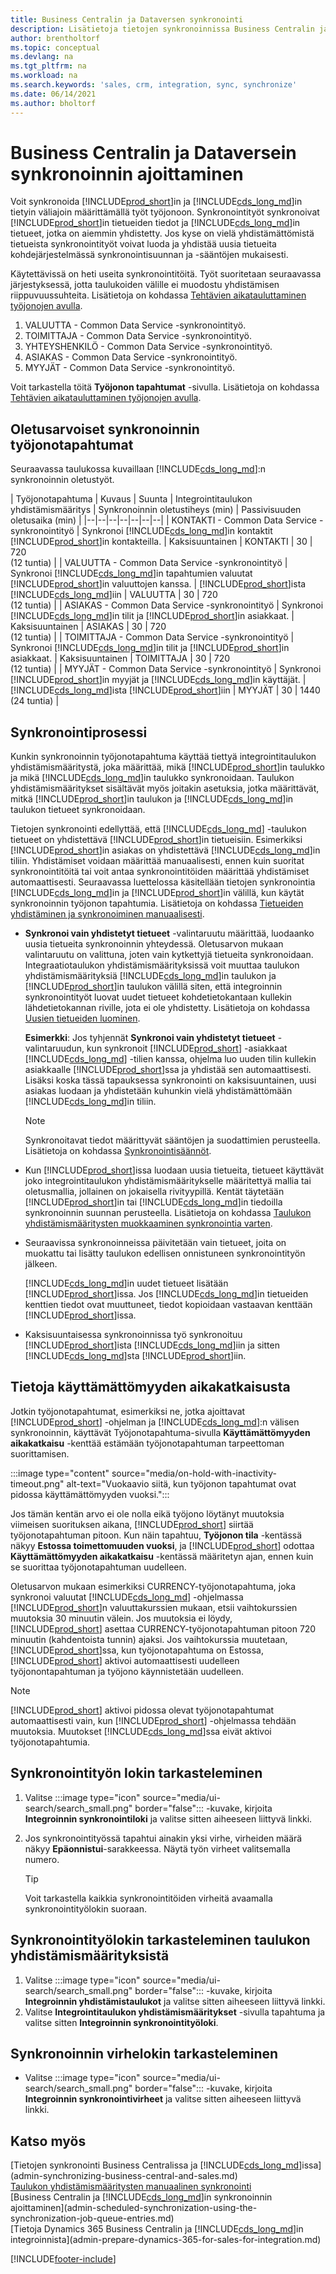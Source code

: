 ```yaml
---
title: Business Centralin ja Dataversen synkronointi
description: Lisätietoja tietojen synkronoinnissa Business Centralin ja Dataversein välillä.
author: brentholtorf
ms.topic: conceptual
ms.devlang: na
ms.tgt_pltfrm: na
ms.workload: na
ms.search.keywords: 'sales, crm, integration, sync, synchronize'
ms.date: 06/14/2021
ms.author: bholtorf
---
```


# Business Centralin ja Dataversein synkronoinnin ajoittaminen


Voit synkronoida [!INCLUDE[prod_short](includes/prod_short.md)]in ja [!INCLUDE[cds_long_md](includes/cds_long_md.md)]in tietyin väliajoin määrittämällä työt työjonoon. Synkronointityöt synkronoivat [!INCLUDE[prod_short](includes/prod_short.md)]in tietueiden tiedot ja [!INCLUDE[cds_long_md](includes/cds_long_md.md)]in tietueet, jotka on aiemmin yhdistetty. Jos kyse on vielä yhdistämättömistä tietueista synkronointityöt voivat luoda ja yhdistää uusia tietueita kohdejärjestelmässä synkronointisuunnan ja -sääntöjen mukaisesti. 

Käytettävissä on heti useita synkronointitöitä. Työt suoritetaan seuraavassa järjestyksessä, jotta taulukoiden välille ei muodostu yhdistämisen riippuvuussuhteita. Lisätietoja on kohdassa [Tehtävien aikatauluttaminen työjonojen avulla](admin-job-queues-schedule-tasks.md).

1. VALUUTTA - Common Data Service -synkronointityö.
2. TOIMITTAJA - Common Data Service -synkronointityö.
3. YHTEYSHENKILÖ - Common Data Service -synkronointityö.
4. ASIAKAS - Common Data Service -synkronointityö.
5. MYYJÄT - Common Data Service -synkronointityö.

Voit tarkastella töitä **Työjonon tapahtumat** -sivulla. Lisätietoja on kohdassa [Tehtävien aikatauluttaminen työjonojen avulla](admin-job-queues-schedule-tasks.md).

## Oletusarvoiset synkronoinnin työjonotapahtumat

Seuraavassa taulukossa kuvaillaan [!INCLUDE[cds_long_md](includes/cds_long_md.md)]:n synkronoinnin oletustyöt.  

| Työjonotapahtuma | Kuvaus | Suunta | Integrointitaulukon yhdistämismääritys | Synkronoinnin oletustiheys (min) | Passivisuuden oletusaika (min) |
|--|--|--|--|--|--|--|
| KONTAKTI - Common Data Service -synkronointityö | Synkronoi [!INCLUDE[cds_long_md](includes/cds_long_md.md)]in kontaktit [!INCLUDE[prod_short](includes/prod_short.md)]in kontakteilla. | Kaksisuuntainen | KONTAKTI | 30 | 720 <br>(12 tuntia) |
| VALUUTTA - Common Data Service -synkronointityö | Synkronoi [!INCLUDE[cds_long_md](includes/cds_long_md.md)]in tapahtumien valuutat [!INCLUDE[prod_short](includes/prod_short.md)]in valuuttojen kanssa. | [!INCLUDE[prod_short](includes/prod_short.md)]ista [!INCLUDE[cds_long_md](includes/cds_long_md.md)]iin | VALUUTTA | 30 | 720 <br> (12 tuntia) |
| ASIAKAS - Common Data Service -synkronointityö | Synkronoi [!INCLUDE[cds_long_md](includes/cds_long_md.md)]in tilit ja [!INCLUDE[prod_short](includes/prod_short.md)]in asiakkaat. | Kaksisuuntainen | ASIAKAS | 30 | 720<br> (12 tuntia) |
| TOIMITTAJA - Common Data Service -synkronointityö | Synkronoi [!INCLUDE[cds_long_md](includes/cds_long_md.md)]in tilit ja [!INCLUDE[prod_short](includes/prod_short.md)]in asiakkaat. | Kaksisuuntainen | TOIMITTAJA | 30 | 720<br> (12 tuntia) |
| MYYJÄT - Common Data Service -synkronointityö | Synkronoi [!INCLUDE[prod_short](includes/prod_short.md)]in myyjät ja [!INCLUDE[cds_long_md](includes/cds_long_md.md)]in käyttäjät. | [!INCLUDE[cds_long_md](includes/cds_long_md.md)]ista [!INCLUDE[prod_short](includes/prod_short.md)]iin | MYYJÄT | 30 | 1440<br> (24 tuntia) |

## Synkronointiprosessi

Kunkin synkronoinnin työjonotapahtuma käyttää tiettyä integrointitaulukon yhdistämismääritystä, joka määrittää, mikä [!INCLUDE[prod_short](includes/prod_short.md)]in taulukko ja mikä [!INCLUDE[cds_long_md](includes/cds_long_md.md)]in taulukko synkronoidaan. Taulukon yhdistämismääritykset sisältävät myös joitakin asetuksia, jotka määrittävät, mitkä [!INCLUDE[prod_short](includes/prod_short.md)]in taulukon ja [!INCLUDE[cds_long_md](includes/cds_long_md.md)]in taulukon tietueet synkronoidaan.  

Tietojen synkronointi edellyttää, että [!INCLUDE[cds_long_md](includes/cds_long_md.md)] -taulukon tietueet on yhdistettävä [!INCLUDE[prod_short](includes/prod_short.md)]in tietueisiin. Esimerkiksi [!INCLUDE[prod_short](includes/prod_short.md)]in asiakas on yhdistettävä [!INCLUDE[cds_long_md](includes/cds_long_md.md)]in tiliin. Yhdistämiset voidaan määrittää manuaalisesti, ennen kuin suoritat synkronointitöitä tai voit antaa synkronointitöiden määrittää yhdistämiset automaattisesti. Seuraavassa luettelossa käsitellään tietojen synkronointia [!INCLUDE[cds_long_md](includes/cds_long_md.md)]in ja [!INCLUDE[prod_short](includes/prod_short.md)]in välillä, kun käytät synkronoinnin työjonon tapahtumia. Lisätietoja on kohdassa [Tietueiden yhdistäminen ja synkronoiminen manuaalisesti](admin-how-to-couple-and-synchronize-records-manually.md).

- **Synkronoi vain yhdistetyt tietueet** -valintaruutu määrittää, luodaanko uusia tietueita synkronoinnin yhteydessä. Oletusarvon mukaan valintaruutu on valittuna, joten vain kytkettyjä tietueita synkronoidaan. Integraatiotaulukon yhdistämismäärityksissä voit muuttaa taulukon yhdistämismäärityksiä [!INCLUDE[cds_long_md](includes/cds_long_md.md)]in taulukon ja [!INCLUDE[prod_short](includes/prod_short.md)]in taulukon välillä siten, että integroinnin synkronointityöt luovat uudet tietueet kohdetietokantaan kullekin lähdetietokannan riville, jota ei ole yhdistetty. Lisätietoja on kohdassa [Uusien tietueiden luominen](admin-how-to-modify-table-mappings-for-synchronization.md#creating-new-records).

    **Esimerkki**: Jos tyhjennät **Synkronoi vain yhdistetyt tietueet** -valintaruudun, kun synkronoit [!INCLUDE[prod_short](includes/prod_short.md)] -asiakkaat [!INCLUDE[cds_long_md](includes/cds_long_md.md)] -tilien kanssa, ohjelma luo uuden tilin kullekin asiakkaalle [!INCLUDE[prod_short](includes/prod_short.md)]ssa ja yhdistää sen automaattisesti. Lisäksi koska tässä tapauksessa synkronointi on kaksisuuntainen, uusi asiakas luodaan ja yhdistetään kuhunkin vielä yhdistämättömään [!INCLUDE[cds_long_md](includes/cds_long_md.md)]in tiliin.  

    > [!NOTE]  
    > Synkronoitavat tiedot määrittyvät sääntöjen ja suodattimien perusteella. Lisätietoja on kohdassa [Synkronointisäännöt](admin-synchronizing-business-central-and-sales.md).

- Kun [!INCLUDE[prod_short](includes/prod_short.md)]issa luodaan uusia tietueita, tietueet käyttävät joko integrointitaulukon yhdistämismääritykselle määritettyä mallia tai oletusmallia, jollainen on jokaisella rivityypillä. Kentät täytetään [!INCLUDE[prod_short](includes/prod_short.md)]in tai [!INCLUDE[cds_long_md](includes/cds_long_md.md)]in tiedoilla synkronoinnin suunnan perusteella. Lisätietoja on kohdassa [Taulukon yhdistämismääritysten muokkaaminen synkronointia varten](admin-how-to-modify-table-mappings-for-synchronization.md).  

- Seuraavissa synkronoinneissa päivitetään vain tietueet, joita on muokattu tai lisätty taulukon edellisen onnistuneen synkronointityön jälkeen.  

     [!INCLUDE[cds_long_md](includes/cds_long_md.md)]in uudet tietueet lisätään [!INCLUDE[prod_short](includes/prod_short.md)]issa. Jos [!INCLUDE[cds_long_md](includes/cds_long_md.md)]in tietueiden kenttien tiedot ovat muuttuneet, tiedot kopioidaan vastaavan kenttään [!INCLUDE[prod_short](includes/prod_short.md)]issa.  

- Kaksisuuntaisessa synkronoinnissa työ synkronoituu [!INCLUDE[prod_short](includes/prod_short.md)]ista [!INCLUDE[cds_long_md](includes/cds_long_md.md)]iin ja sitten [!INCLUDE[cds_long_md](includes/cds_long_md.md)]sta [!INCLUDE[prod_short](includes/prod_short.md)]iin.

## Tietoja käyttämättömyyden aikakatkaisusta
Jotkin työjonotapahtumat, esimerkiksi ne, jotka ajoittavat [!INCLUDE[prod_short](includes/prod_short.md)] -ohjelman ja [!INCLUDE[cds_long_md](includes/cds_long_md.md)]:n välisen synkronoinnin, käyttävät Työjonotapahtuma-sivulla **Käyttämättömyyden aikakatkaisu** -kenttää estämään työjonotapahtuman tarpeettoman suorittamisen.  

:::image type="content" source="media/on-hold-with-inactivity-timeout.png" alt-text="Vuokaavio siitä, kun työjonon tapahtumat ovat pidossa käyttämättömyyden vuoksi.":::

Jos tämän kentän arvo ei ole nolla eikä työjono löytänyt muutoksia viimeisen suorituksen aikana, [!INCLUDE[prod_short](includes/prod_short.md)] siirtää työjonotapahtuman pitoon. Kun näin tapahtuu, **Työjonon tila** -kentässä näkyy **Estossa toimettomuuden vuoksi**, ja [!INCLUDE[prod_short](includes/prod_short.md)] odottaa **Käyttämättömyyden aikakatkaisu** -kentässä määritetyn ajan, ennen kuin se suorittaa työjonotapahtuman uudelleen.  

Oletusarvon mukaan esimerkiksi CURRENCY-työjonotapahtuma, joka synkronoi valuutat [!INCLUDE[cds_long_md](includes/cds_long_md.md)] -ohjelmassa [!INCLUDE[prod_short](includes/prod_short.md)]n valuuttakurssien mukaan, etsii vaihtokurssien muutoksia 30 minuutin välein. Jos muutoksia ei löydy, [!INCLUDE[prod_short](includes/prod_short.md)] asettaa CURRENCY-työjonotapahtuman pitoon 720 minuutin (kahdentoista tunnin) ajaksi. Jos vaihtokurssia muutetaan, [!INCLUDE[prod_short](includes/prod_short.md)]ssa, kun työjonotapahtuma on Estossa, [!INCLUDE[prod_short](includes/prod_short.md)] aktivoi automaattisesti uudelleen työjonontapahtuman ja työjono käynnistetään uudelleen. 

> [!Note]
> [!INCLUDE[prod_short](includes/prod_short.md)] aktivoi pidossa olevat työjonotapahtumat automaattisesti vain, kun [!INCLUDE[prod_short](includes/prod_short.md)] -ohjelmassa tehdään muutoksia. Muutokset [!INCLUDE[cds_long_md](includes/cds_long_md.md)]ssa eivät aktivoi työjonotapahtumia.

## Synkronointityön lokin tarkasteleminen

1. Valitse :::image type="icon" source="media/ui-search/search_small.png" border="false"::: -kuvake, kirjoita **Integroinnin synkronointiloki** ja valitse sitten aiheeseen liittyvä linkki.
2. Jos synkronointityössä tapahtui ainakin yksi virhe, virheiden määrä näkyy **Epäonnistui**-sarakkeessa. Näytä työn virheet valitsemalla numero.  

    > [!TIP]  
    > Voit tarkastella kaikkia synkronointitöiden virheitä avaamalla synkronointityölokin suoraan.

## Synkronointityölokin tarkasteleminen taulukon yhdistämismäärityksistä

1. Valitse :::image type="icon" source="media/ui-search/search_small.png" border="false"::: -kuvake, kirjoita **Integroinnin yhdistämistaulukot** ja valitse sitten aiheeseen liittyvä linkki.
2. Valitse **Integrointitaulukon yhdistämismääritykset** -sivulla tapahtuma ja valitse sitten **Integroinnin synkronointityöloki**.  

## Synkronoinnin virhelokin tarkasteleminen

- Valitse :::image type="icon" source="media/ui-search/search_small.png" border="false"::: -kuvake, kirjoita **Integroinnin synkronointivirheet** ja valitse sitten aiheeseen liittyvä linkki.

## Katso myös

[Tietojen synkronointi Business Centralissa ja [!INCLUDE[cds_long_md](includes/cds_long_md.md)]issa](admin-synchronizing-business-central-and-sales.md)  
[Taulukon yhdistämismääritysten manuaalinen synkronointi](admin-manual-synchronization-of-table-mappings.md)  
[Business Centralin ja [!INCLUDE[cds_long_md](includes/cds_long_md.md)]in synkronoinnin ajoittaminen](admin-scheduled-synchronization-using-the-synchronization-job-queue-entries.md)  
[Tietoja Dynamics 365 Business Centralin ja [!INCLUDE[cds_long_md](includes/cds_long_md.md)]in integroinnista](admin-prepare-dynamics-365-for-sales-for-integration.md)  


[!INCLUDE[footer-include](includes/footer-banner.md)]
